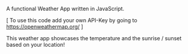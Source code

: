 A functional Weather App written in JavaScript.

[ To use this code add your own API-Key by going to https://openweathermap.org/ ]

This weather app showcases the temperature and the sunrise / sunset based on your location!